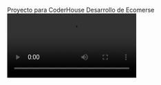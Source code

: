 Proyecto para CoderHouse
Desarrollo de Ecomerse
<video src="/assets/img/proyecto-manuel-fuica.mp4" controls></video>

